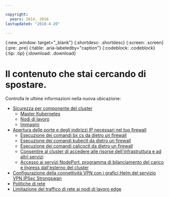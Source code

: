 ```yaml
---

copyright:
  years: 2014, 2018
lastupdated: "2018-4-20"

---
```


{:new_window: target="_blank"}
{:shortdesc: .shortdesc}
{:screen: .screen}
{:pre: .pre}
{:table: .aria-labeledby="caption"}
{:codeblock: .codeblock}
{:tip: .tip}
{:download: .download}

# Il contenuto che stai cercando di spostare.

Controlla le ultime informazioni nella nuova ubicazione:
 - [Sicurezza per componente del cluster](cs_secure.html#cluster)
   - [Master Kubernetes](cs_secure.html#master)
   - [Nodi di lavoro](cs_secure.html#worker)
   - [Immagini](cs_secure.html#images)
 - [Apertura delle porte e degli indirizzi IP necessari nel tuo firewall](cs_firewall.html#firewall)
   - [Esecuzione dei comandi bx cs da dietro un firewall](cs_firewall.html#firewall_bx)
   - [Esecuzione dei comandi kubectl da dietro un firewall](cs_firewall.html#firewall_kubectl)
   - [Esecuzione dei comandi calicoctl da dietro un firewall](cs_firewall.html#firewall_calicoctl)
   - [Consentire al cluster di accedere alle risorse dell'infrastruttura e ad altri servizi](cs_firewall.html#firewall_outbound)
   - [Accesso ai servizi NodePort, programma di bilanciamento del carico e Ingress dall'esterno del cluster](cs_firewall.html#firewall_inbound)
 - [Configurazione della connettività VPN con i grafici Helm del servizio VPN IPSec Strongswan](cs_vpn.html#vpn)
 - [Politiche di rete](cs_network_policy.html#network_policies)
 - [Limitazione del traffico di rete ai nodi di lavoro edge](cs_edge.html#edge)

